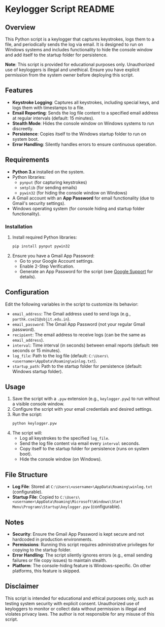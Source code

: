 # Keylogger Script README

## Overview
This Python script is a keylogger that captures keystrokes, logs them to a file, and periodically sends the log via email. It is designed to run on Windows systems and includes functionality to hide the console window and add itself to the startup folder for persistence.

**Note**: This script is provided for educational purposes only. Unauthorized use of keyloggers is illegal and unethical. Ensure you have explicit permission from the system owner before deploying this script.

## Features
- **Keystroke Logging**: Captures all keystrokes, including special keys, and logs them with timestamps to a file.
- **Email Reporting**: Sends the log file content to a specified email address at regular intervals (default: 15 minutes).
- **Stealth Mode**: Hides the console window on Windows systems to run discreetly.
- **Persistence**: Copies itself to the Windows startup folder to run on system boot.
- **Error Handling**: Silently handles errors to ensure continuous operation.

## Requirements
- **Python 3.x** installed on the system.
- Python libraries:
  - `pynput` (for capturing keystrokes)
  - `smtplib` (for sending emails)
  - `pywin32` (for hiding the console window on Windows)
- A Gmail account with an **App Password** for email functionality (due to Gmail's security settings).
- Windows operating system (for console hiding and startup folder functionality).

### Installation
1. Install required Python libraries:
   ```bash
   pip install pynput pywin32
   ```
2. Ensure you have a Gmail App Password:
   - Go to your Google Account settings.
   - Enable 2-Step Verification.
   - Generate an App Password for the script (see [Google Support](https://support.google.com/accounts/answer/185833) for details).

## Configuration
Edit the following variables in the script to customize its behavior:
- `email_address`: The Gmail address used to send logs (e.g., `parthk.cse21@sbjit.edu.in`).
- `email_password`: The Gmail App Password (not your regular Gmail password).
- `recipient`: The email address to receive logs (can be the same as `email_address`).
- `interval`: Time interval (in seconds) between email reports (default: `900` seconds or 15 minutes).
- `log_file`: Path to the log file (default: `C:\Users\<username>\AppData\Roaming\winlog.txt`).
- `startup_path`: Path to the startup folder for persistence (default: Windows startup folder).

## Usage
1. Save the script with a `.pyw` extension (e.g., `keylogger.pyw`) to run without a visible console window.
2. Configure the script with your email credentials and desired settings.
3. Run the script:
   ```bash
   python keylogger.pyw
   ```
4. The script will:
   - Log all keystrokes to the specified `log_file`.
   - Send the log file content via email every `interval` seconds.
   - Copy itself to the startup folder for persistence (runs on system boot).
   - Hide the console window (on Windows).

## File Structure
- **Log File**: Stored at `C:\Users\<username>\AppData\Roaming\winlog.txt` (configurable).
- **Startup File**: Copied to `C:\Users\<username>\AppData\Roaming\Microsoft\Windows\Start Menu\Programs\Startup\keylogger.pyw` (configurable).

## Notes
- **Security**: Ensure the Gmail App Password is kept secure and not hardcoded in production environments.
- **Permissions**: Running this script requires administrative privileges for copying to the startup folder.
- **Error Handling**: The script silently ignores errors (e.g., email sending failures or file copy issues) to maintain stealth.
- **Platform**: The console-hiding feature is Windows-specific. On other platforms, this feature is skipped.

## Disclaimer
This script is intended for educational and ethical purposes only, such as testing system security with explicit consent. Unauthorized use of keyloggers to monitor or collect data without permission is illegal and violates privacy laws. The author is not responsible for any misuse of this script.

